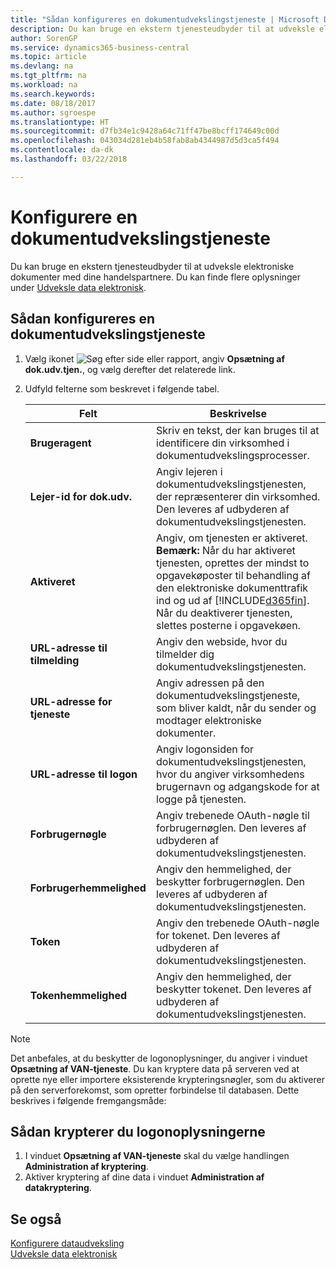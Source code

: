 ```yaml
---
title: "Sådan konfigureres en dokumentudvekslingstjeneste | Microsoft Docs"
description: Du kan bruge en ekstern tjenesteudbyder til at udveksle elektroniske dokumenter med dine handelspartnere.
author: SorenGP
ms.service: dynamics365-business-central
ms.topic: article
ms.devlang: na
ms.tgt_pltfrm: na
ms.workload: na
ms.search.keywords: 
ms.date: 08/18/2017
ms.author: sgroespe
ms.translationtype: HT
ms.sourcegitcommit: d7fb34e1c9428a64c71ff47be8bcff174649c00d
ms.openlocfilehash: 043034d281eb4b58fab8ab4344987d5d3ca5f494
ms.contentlocale: da-dk
ms.lasthandoff: 03/22/2018

---
```

# <a name="set-up-a-document-exchange-service"></a>Konfigurere en dokumentudvekslingstjeneste
Du kan bruge en ekstern tjenesteudbyder til at udveksle elektroniske dokumenter med dine handelspartnere. Du kan finde flere oplysninger under [Udveksle data elektronisk](across-data-exchange.md).  

## <a name="to-set-up-a-document-exchange-service"></a>Sådan konfigureres en dokumentudvekslingstjeneste  
1. Vælg ikonet ![Søg efter side eller rapport](media/ui-search/search_small.png "Ikonet Søg efter side eller rapport"), angiv **Opsætning af dok.udv.tjen.**, og vælg derefter det relaterede link.  
2. Udfyld felterne som beskrevet i følgende tabel.  

    |Felt|Beskrivelse|  
    |---------------------------------|---------------------------------------|  
    |**Brugeragent**|Skriv en tekst, der kan bruges til at identificere din virksomhed i dokumentudvekslingsprocesser.|  
    |**Lejer-id for dok.udv.**|Angiv lejeren i dokumentudvekslingstjenesten, der repræsenterer din virksomhed. Den leveres af udbyderen af dokumentudvekslingstjenesten.|  
    |**Aktiveret**|Angiv, om tjenesten er aktiveret. **Bemærk:** Når du har aktiveret tjenesten, oprettes der mindst to opgavekøposter til behandling af den elektroniske dokumenttrafik ind og ud af [!INCLUDE[d365fin](includes/d365fin_md.md)]. Når du deaktiverer tjenesten, slettes posterne i opgavekøen.|  
    |**URL-adresse til tilmelding**|Angiv den webside, hvor du tilmelder dig dokumentudvekslingstjenesten.|  
    |**URL-adresse for tjeneste**|Angiv adressen på den dokumentudvekslingstjeneste, som bliver kaldt, når du sender og modtager elektroniske dokumenter.|  
    |**URL-adresse til logon**|Angiv logonsiden for dokumentudvekslingstjenesten, hvor du angiver virksomhedens brugernavn og adgangskode for at logge på tjenesten.|  
    |**Forbrugernøgle**|Angiv trebenede OAuth-nøgle til forbrugernøglen. Den leveres af udbyderen af dokumentudvekslingstjenesten.|  
    |**Forbrugerhemmelighed**|Angiv den hemmelighed, der beskytter forbrugernøglen. Den leveres af udbyderen af dokumentudvekslingstjenesten.|  
    |**Token**|Angiv den trebenede OAuth-nøgle for tokenet. Den leveres af udbyderen af dokumentudvekslingstjenesten.|  
    |**Tokenhemmelighed**|Angiv den hemmelighed, der beskytter tokenet. Den leveres af udbyderen af dokumentudvekslingstjenesten.|  

> [!NOTE]  
>  Det anbefales, at du beskytter de logonoplysninger, du angiver i vinduet **Opsætning af VAN-tjeneste**. Du kan kryptere data på serveren ved at oprette nye eller importere eksisterende krypteringsnøgler, som du aktiverer på den serverforekomst, som opretter forbindelse til databasen. Dette beskrives i følgende fremgangsmåde:  

## <a name="to-encrypt-your-logon-information"></a>Sådan krypterer du logonoplysningerne  
1. I vinduet **Opsætning af VAN-tjeneste** skal du vælge handlingen **Administration af kryptering**.  
2. Aktiver kryptering af dine data i vinduet **Administration af datakryptering**. <!--For more information, see [Manage Data Encryption](../manage-data-encryption.md).-->  

## <a name="see-also"></a>Se også  
[Konfigurere dataudveksling](across-set-up-data-exchange.md)  
[Udveksle data elektronisk](across-data-exchange.md)

